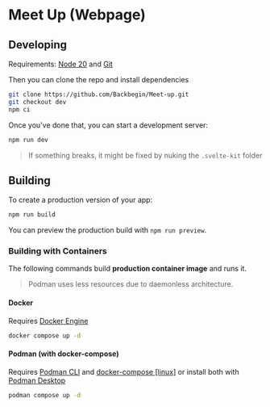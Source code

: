 # Meet Up (Webpage)

## Developing

Requirements: [Node 20](https://nodejs.org/en/download/package-manager) and [Git](https://git-scm.com/downloads)

Then you can clone the repo and install dependencies

```bash
git clone https://github.com/Backbegin/Meet-up.git
git checkout dev
npm ci
```

Once you've done that, you can start a development server:

```bash
npm run dev
```

> If something breaks, it might be fixed by nuking the `.svelte-kit` folder

## Building

To create a production version of your app:

```bash
npm run build
```

You can preview the production build with `npm run preview`.

### Building with Containers

The following commands build **production container image** and runs it.

> Podman uses less resources due to daemonless architecture.

#### Docker

Requires [Docker Engine](https://docs.docker.com/engine/install/)

```bash
docker compose up -d
```

#### Podman (with docker-compose)

Requires [Podman CLI](https://podman.io/docs/installation) and [docker-compose [linux]](https://docs.docker.com/compose/install/linux/) or install both with [Podman Desktop](https://podman-desktop.io/downloads/)

```bash
podman compose up -d
```
